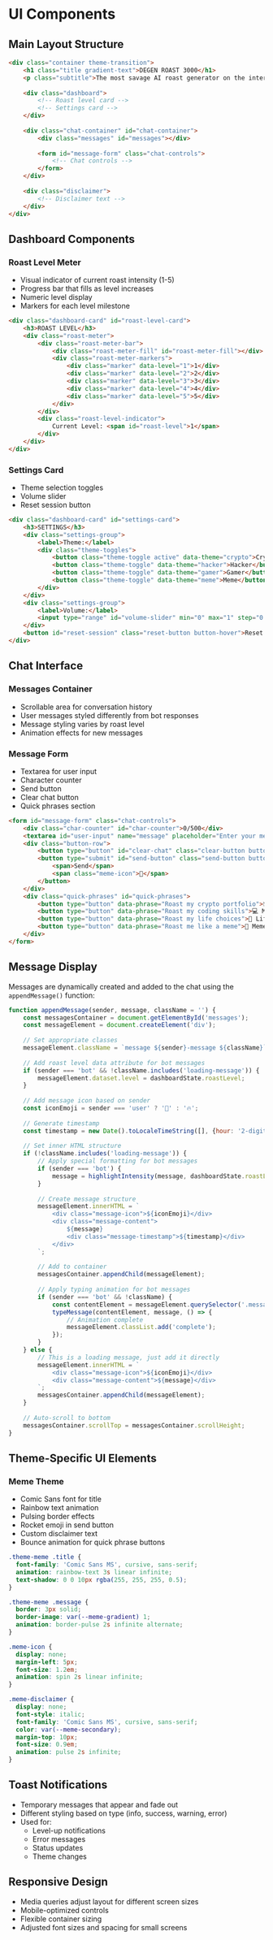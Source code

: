 # UI Components

## Main Layout Structure

```html
<div class="container theme-transition">
    <h1 class="title gradient-text">DEGEN ROAST 3000</h1>
    <p class="subtitle">The most savage AI roast generator on the internet</p>
    
    <div class="dashboard">
        <!-- Roast level card -->
        <!-- Settings card -->
    </div>
    
    <div class="chat-container" id="chat-container">
        <div class="messages" id="messages"></div>
        
        <form id="message-form" class="chat-controls">
            <!-- Chat controls -->
        </form>
    </div>
    
    <div class="disclaimer">
        <!-- Disclaimer text -->
    </div>
</div>
```

## Dashboard Components

### Roast Level Meter
- Visual indicator of current roast intensity (1-5)
- Progress bar that fills as level increases
- Numeric level display
- Markers for each level milestone

```html
<div class="dashboard-card" id="roast-level-card">
    <h3>ROAST LEVEL</h3>
    <div class="roast-meter">
        <div class="roast-meter-bar">
            <div class="roast-meter-fill" id="roast-meter-fill"></div>
            <div class="roast-meter-markers">
                <div class="marker" data-level="1">1</div>
                <div class="marker" data-level="2">2</div>
                <div class="marker" data-level="3">3</div>
                <div class="marker" data-level="4">4</div>
                <div class="marker" data-level="5">5</div>
            </div>
        </div>
        <div class="roast-level-indicator">
            Current Level: <span id="roast-level">1</span>
        </div>
    </div>
</div>
```

### Settings Card
- Theme selection toggles
- Volume slider
- Reset session button

```html
<div class="dashboard-card" id="settings-card">
    <h3>SETTINGS</h3>
    <div class="settings-group">
        <label>Theme:</label>
        <div class="theme-toggles">
            <button class="theme-toggle active" data-theme="crypto">Crypto</button>
            <button class="theme-toggle" data-theme="hacker">Hacker</button>
            <button class="theme-toggle" data-theme="gamer">Gamer</button>
            <button class="theme-toggle" data-theme="meme">Meme</button>
        </div>
    </div>
    <div class="settings-group">
        <label>Volume:</label>
        <input type="range" id="volume-slider" min="0" max="1" step="0.1" value="0.5">
    </div>
    <button id="reset-session" class="reset-button button-hover">Reset Progress</button>
</div>
```

## Chat Interface

### Messages Container
- Scrollable area for conversation history
- User messages styled differently from bot responses
- Message styling varies by roast level
- Animation effects for new messages

### Message Form
- Textarea for user input
- Character counter
- Send button
- Clear chat button
- Quick phrases section

```html
<form id="message-form" class="chat-controls">
    <div class="char-counter" id="char-counter">0/500</div>
    <textarea id="user-input" name="message" placeholder="Enter your message..." maxlength="500"></textarea>
    <div class="button-row">
        <button type="button" id="clear-chat" class="clear-button button-hover">Clear Chat</button>
        <button type="submit" id="send-button" class="send-button button-hover">
            <span>Send</span>
            <span class="meme-icon">🚀</span>
        </button>
    </div>
    <div class="quick-phrases" id="quick-phrases">
        <button type="button" data-phrase="Roast my crypto portfolio">📉 My Portfolio</button>
        <button type="button" data-phrase="Roast my coding skills">💻 My Code</button>
        <button type="button" data-phrase="Roast my life choices">🤔 Life Choices</button>
        <button type="button" data-phrase="Roast me like a meme">🤣 Meme Me</button>
    </div>
</form>
```

## Message Display

Messages are dynamically created and added to the chat using the `appendMessage()` function:

```javascript
function appendMessage(sender, message, className = '') {
    const messagesContainer = document.getElementById('messages');
    const messageElement = document.createElement('div');
    
    // Set appropriate classes
    messageElement.className = `message ${sender}-message ${className}`;
    
    // Add roast level data attribute for bot messages
    if (sender === 'bot' && !className.includes('loading-message')) {
        messageElement.dataset.level = dashboardState.roastLevel;
    }
    
    // Add message icon based on sender
    const iconEmoji = sender === 'user' ? '👤' : '🔥';
    
    // Generate timestamp
    const timestamp = new Date().toLocaleTimeString([], {hour: '2-digit', minute:'2-digit'});
    
    // Set inner HTML structure
    if (!className.includes('loading-message')) {
        // Apply special formatting for bot messages
        if (sender === 'bot') {
            message = highlightIntensity(message, dashboardState.roastLevel);
        }
        
        // Create message structure
        messageElement.innerHTML = `
            <div class="message-icon">${iconEmoji}</div>
            <div class="message-content">
                ${message}
                <div class="message-timestamp">${timestamp}</div>
            </div>
        `;
        
        // Add to container
        messagesContainer.appendChild(messageElement);
        
        // Apply typing animation for bot messages
        if (sender === 'bot' && !className) {
            const contentElement = messageElement.querySelector('.message-content');
            typeMessage(contentElement, message, () => {
                // Animation complete
                messageElement.classList.add('complete');
            });
        }
    } else {
        // This is a loading message, just add it directly
        messageElement.innerHTML = `
            <div class="message-icon">${iconEmoji}</div>
            <div class="message-content">${message}</div>
        `;
        messagesContainer.appendChild(messageElement);
    }
    
    // Auto-scroll to bottom
    messagesContainer.scrollTop = messagesContainer.scrollHeight;
}
```

## Theme-Specific UI Elements

### Meme Theme
- Comic Sans font for title
- Rainbow text animation
- Pulsing border effects
- Rocket emoji in send button
- Custom disclaimer text
- Bounce animation for quick phrase buttons

```css
.theme-meme .title {
  font-family: 'Comic Sans MS', cursive, sans-serif;
  animation: rainbow-text 3s linear infinite;
  text-shadow: 0 0 10px rgba(255, 255, 255, 0.5);
}

.theme-meme .message {
  border: 3px solid;
  border-image: var(--meme-gradient) 1;
  animation: border-pulse 2s infinite alternate;
}

.meme-icon {
  display: none;
  margin-left: 5px;
  font-size: 1.2em;
  animation: spin 2s linear infinite;
}

.meme-disclaimer {
  display: none;
  font-style: italic;
  font-family: 'Comic Sans MS', cursive, sans-serif;
  color: var(--meme-secondary);
  margin-top: 10px;
  font-size: 0.9em;
  animation: pulse 2s infinite;
}
```

## Toast Notifications

- Temporary messages that appear and fade out
- Different styling based on type (info, success, warning, error)
- Used for:
  - Level-up notifications
  - Error messages
  - Status updates
  - Theme changes

## Responsive Design

- Media queries adjust layout for different screen sizes
- Mobile-optimized controls
- Flexible container sizing
- Adjusted font sizes and spacing for small screens 